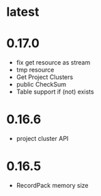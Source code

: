 # latest
# 0.17.0
- fix get resource as stream
- tmp resource
- Get Project Clusters
- public CheckSum
- Table support if (not) exists
# 0.16.6
- project cluster API
# 0.16.5
- RecordPack memory size
